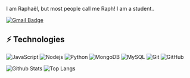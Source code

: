I am Raphaël, but most people call me Raph! I am a student..

[![Gmail Badge](https://img.shields.io/badge/-contact@raphcloud.fr-c14438?style=flat-square&logo=Gmail&logoColor=white&link=mailto:contact@raphcloud.fr)](mailto:contact@raphcloud.fr)

## ⚡ Technologies

![JavaScript](https://img.shields.io/badge/-JavaScript-black?style=flat-square&logo=javascript)
![Nodejs](https://img.shields.io/badge/-Nodejs-black?style=flat-square&logo=Node.js)
![Python](https://img.shields.io/badge/-Python-black?style=flat-square&logo=Python)
![MongoDB](https://img.shields.io/badge/-MongoDB-black?style=flat-square&logo=mongodb)
![MySQL](https://img.shields.io/badge/-MySQL-black?style=flat-square&logo=mysql)
![Git](https://img.shields.io/badge/-Git-black?style=flat-square&logo=git)
![GitHub](https://img.shields.io/badge/-GitHub-181717?style=flat-square&logo=github)

![Github Stats](https://github-readme-stats.vercel.app/api?username=raphtahiti&count_private=true&show_icons=true&include_all_commits=true)
![Top Langs](https://github-readme-stats.vercel.app/api/top-langs/?username=raphtahiti&hide=TeX&layout=compact)
